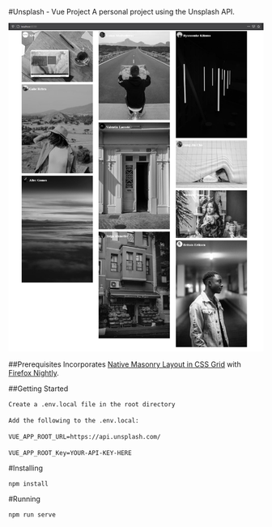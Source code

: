 #Unsplash - Vue Project
A personal project using the Unsplash API. 

![Screen Shot](./readMeAssets/Screenshot01.png)

##Prerequisites
Incorporates [Native Masonry Layout in CSS Grid](https://css-tricks.com/native-css-masonry-layout-in-css-grid/) with [Firefox Nightly](https://www.mozilla.org/en-US/firefox/channel/desktop/).

##Getting Started
```
Create a .env.local file in the root directory

Add the following to the .env.local:

VUE_APP_ROOT_URL=https://api.unsplash.com/

VUE_APP_ROOT_Key=YOUR-API-KEY-HERE
```
#Installing
```
npm install
```
#Running
```
npm run serve
```